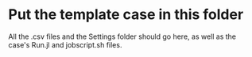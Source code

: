 # Put the template case in this folder

All the .csv files and the Settings folder should go here,
as well as the case's Run.jl and jobscript.sh files.

